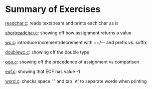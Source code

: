 # Summary of Exercises

[readchar.c](readchar.c): reads textstream and prints each char as is

[shortreadchar.c](shortreadchar.c): showing off how assignment returns a value

[wc.c](wc.c): introduce increment/decrement with ++/-- and prefix vs. suffix

[doublewc.c](doublewc.c): showing off the double type

[ooo.c](ooo.c): showing off the precedence of assignment vs comparison

[eof.c](eof.c): showing that EOF has value -1

[word.c](word.c): checks space ' ' and tab '\t' to separate words when printing
